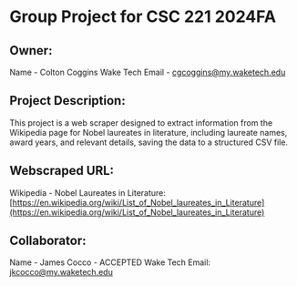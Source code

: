 # Group Project for CSC 221 2024FA

## Owner:
Name - Colton Coggins
Wake Tech Email - cgcoggins@my.waketech.edu

## Project Description:
This project is a web scraper designed to extract information from the Wikipedia page for Nobel laureates in literature, including laureate names, award years, and relevant details, saving the data to a structured CSV file.

## Webscraped URL:
Wikipedia - Nobel Laureates in Literature: [https://en.wikipedia.org/wiki/List_of_Nobel_laureates_in_Literature](https://en.wikipedia.org/wiki/List_of_Nobel_laureates_in_Literature)

## Collaborator:
Name - James Cocco - ACCEPTED
Wake Tech Email: jkcocco@my.waketech.edu

